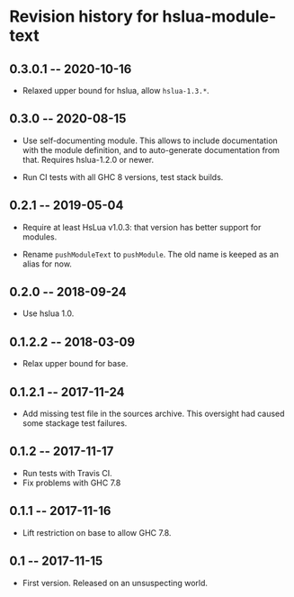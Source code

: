 # Revision history for hslua-module-text

## 0.3.0.1 -- 2020-10-16

- Relaxed upper bound for hslua, allow `hslua-1.3.*`.

## 0.3.0 -- 2020-08-15

- Use self-documenting module. This allows to include
  documentation with the module definition, and to auto-generate
  documentation from that. Requires hslua-1.2.0 or newer.

- Run CI tests with all GHC 8 versions, test stack builds.

## 0.2.1 -- 2019-05-04

- Require at least HsLua v1.0.3: that version has better support
  for modules.

- Rename `pushModuleText` to `pushModule`. The old name is keeped
  as an alias for now.

## 0.2.0 -- 2018-09-24

- Use hslua 1.0.


## 0.1.2.2  -- 2018-03-09

- Relax upper bound for base.


## 0.1.2.1  -- 2017-11-24

- Add missing test file in the sources archive. This oversight had
  caused some stackage test failures.


## 0.1.2  -- 2017-11-17

- Run tests with Travis CI.
- Fix problems with GHC 7.8


## 0.1.1  -- 2017-11-16

- Lift restriction on base to allow GHC 7.8.


## 0.1  -- 2017-11-15

- First version. Released on an unsuspecting world.
